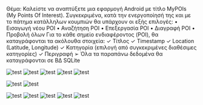 Θέμα:
Καλείστε να αναπτύξετε μια εφαρμογή Android με τίτλο MyPOIs (My Points Of
Interest).
Συγκεκριμένα, κατά την ενεργοποίησή της και με το πάτημα κατάλληλων κουμπιών 
θα υπάρχουν οι εξής επιλογές:
• Εισαγωγή νέου POI
• Αναζήτηση POI
• Επεξεργασία POI
• Διαγραφή POI
• Προβολή όλων
Για το κάθε σημείο ενδιαφέροντος (POI), θα καταγράφονται τα ακόλουθα στοιχεία:
✓ Τίτλος
✓ Timestamp
✓ Location (Latitude, Longitude)
✓ Κατηγορία (επιλογή από συγκεκριμένες διαθέσιμες κατηγορίες)
✓ Περιγραφή
➢ Όλα τα παραπάνω δεδομένα θα καταγράφονται σε ΒΔ SQLite

![test](https://i.imgur.com/pYKwtJW.png)
![test](https://i.imgur.com/Dsd4ivO.png)
![test](https://i.imgur.com/96RWuKO.png)
![test](https://i.imgur.com/Ah2kfX6.png)
![test](https://i.imgur.com/ZCYxtsZ.png)

![test](https://i.imgur.com/TGlBjrw.png)
![test](https://i.imgur.com/3P0W5BX.png)

![test](https://i.imgur.com/ZvJgiiy.png)
![test](https://i.imgur.com/UywclyD.png)
![test](https://i.imgur.com/ArVsaJr.png)
![test](https://i.imgur.com/8WYNwPa.png)
![test](https://i.imgur.com/bBC5OcZ.png)



